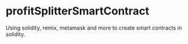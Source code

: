 # profitSplitterSmartContract
Using solidity, remix, metamask and more to create smart contracts in solidity.
